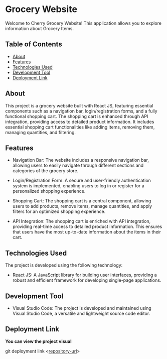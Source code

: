 # Grocery Website

Welcome to Cherry Grocery Website! This application allows you to explore information about Grocery Items. 

## Table of Contents
- [About](#about)
- [Features](#features)
- [Technologies Used](#technologies-used)
- [Development Tool](#development-tool)
- [Deployment Link](#deployment-link)

## About

This project is a grocery website built with React JS, featuring essential components such as a navigation bar, login/registration forms, and a fully functional shopping cart. The shopping cart is enhanced through API integration, providing access to detailed product information. It includes essential shopping cart functionalities like adding items, removing them, managing quantities, and filtering.

## Features

- Navigation Bar: The website includes a responsive navigation bar, allowing users to easily navigate through different sections and categories of the grocery store.

- Login/Registration Form: A secure and user-friendly authentication system is implemented, enabling users to log in or register for a personalized shopping experience.

- Shopping Cart: The shopping cart is a central component, allowing users to add products, remove items, manage quantities, and apply filters for an optimized shopping experience.

- API Integration: The shopping cart is enriched with API integration, providing real-time access to detailed product information. This ensures that users have the most up-to-date information about the items in their cart.

## Technologies Used

The project is developed using the following technology:

- React JS: A JavaScript library for building user interfaces, providing a robust and efficient framework for developing single-page applications.

## Development Tool

- Visual Studio Code: The project is developed and maintained using Visual Studio Code, a versatile and lightweight source code editor.

## Deployment Link

**You can view the project visual**

git deployment link <[repository-url]( https://chireshtha.github.io/Grocery_Website_React/ )>  


